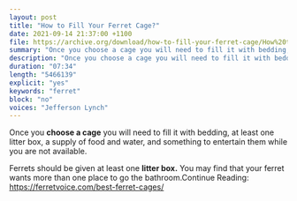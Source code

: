 ```yaml
---
layout: post
title: "How to Fill Your Ferret Cage?"
date: 2021-09-14 21:37:00 +1100
file: https://archive.org/download/how-to-fill-your-ferret-cage/How%20to%20Fill%20Your%20Ferret%20Cage.mp4
summary: "Once you choose a cage you will need to fill it with bedding, at least one litter box, a supply of food and water, and something to entertain them while you are not available."
description: "Once you choose a cage you will need to fill it with bedding, at least one litter box, a supply of food and water, and something to entertain them while you are not available."
duration: "07:34" 
length: "5466139"
explicit: "yes" 
keywords: "ferret"
block: "no" 
voices: "Jefferson Lynch"
---
```


Once you **choose a cage** you will need to fill it with bedding, at least one litter box, a supply of food and water, and something to entertain them while you are not available.

Ferrets should be given at least one **litter box.** You may find that your ferret wants more than one place to go the bathroom.Continue Reading: https://ferretvoice.com/best-ferret-cages/

